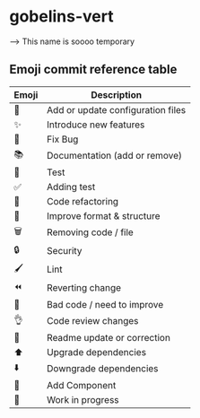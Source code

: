 # gobelins-vert
--> This name is soooo temporary

## Emoji commit reference table
| Emoji      | Description |
| ---------- | ----------- |
| 🔧         | Add or update configuration files       |
| ✨         | Introduce new features       |
| 🐞         | Fix Bug     |
| 📚         | Documentation (add or remove)    |
| 🚨         | Test     |
| ✅         | Adding test    |
| 🔨         | Code refactoring     |
| 🎨         | Improve format & structure    |
| 🗑         | Removing code / file     |
| 🔒         | Security        |
| 🖌         | Lint        |
| ⏪         | Reverting change        |
| 💩         | Bad code / need to improve        |
| 👌         | Code review changes        |
| 📄         | Readme update or correction       |
| ⬆️         | Upgrade dependencies       |
| ⬇️         | Downgrade dependencies       |
| 🧩         | Add Component    |
| 🚧         | Work in progress    |

